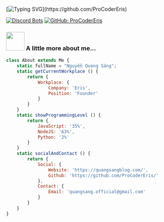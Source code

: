 [![Typing SVG](https://readme-typing-svg.herokuapp.com?color=%2336BCF7&size=25&vCenter=true&height=40&lines=Hi%2C+I'm+Mew+!;Welcome+to+my+Github+!)](https://github.com/ProCoderEris)

[![Discord Bots](https://top.gg/api/widget/servers/879416555505582139.svg?noavatar=true)](https://top.gg/bot/879416555505582139)
[![GitHub: ProCoderEris](https://img.shields.io/github/followers/ProCoderEris?label=follow&style=social)](https://github.com/ProCoderEris)


### <img src="https://media.giphy.com/media/VgCDAzcKvsR6OM0uWg/giphy.gif" width="50"> A little more about me...  

```javascript
class About extends Me {
    static fullName = "Nguyễn Quang Sáng";
    static getCurrentWorkplace () {
        return {
            Workplace: {
                Company: 'Eris',
                Position: 'Founder'
            }
        }
    }
    static showProgrammingLevel () {
        return {
            JavaScript: '35%',
            NodeJS: '63%',
            Python: '2%'
        }
    }
    static socialAndContact () {
        return {
            Social: {
                Website: 'https://quangsangblog.com/',
                Github: 'https://github.com/ProCoderEris/'
            },
            Contact: {
                Email: 'quangsang.official@gmail.com'
            }
        }
    }
}
```
